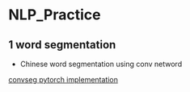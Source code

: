 # NLP_Practice
## 1 word segmentation
  * Chinese word segmentation using conv netword

  [convseg pytorch implementation](https://github.com/lalaland1921/NLP_Practice/tree/master/convseg)
